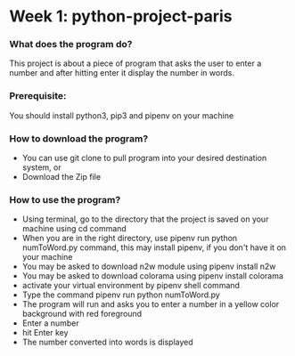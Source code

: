 <h1>Week 1: python-project-paris</h1>

<h3>What does the program do?</h3>
<p>This project is about a piece of program that asks the user to enter a number and after hitting enter it display the number in words.</p>

<h3>Prerequisite:</h3>
<p>You should install python3, pip3 and pipenv on your machine</p>

<h3>How to download the program?</h3>
<ul>
<li>You can use git clone to pull program into your desired destination system, or</li>
<li>Download the Zip file</li>
</ul>

<h3>How to use the program?</h3>
<ul>
<li>Using terminal, go to the directory that the project is saved on your machine using cd command</li>
<li>When you are in the right directory, use pipenv run python numToWord.py command, this may install pipenv, if you don't have it on your machine</li>
<li>You may be asked to download n2w module using pipenv install n2w</li>
<li>You may be asked to download colorama using pipenv install colorama </li>
<li>activate your virtual environment by pipenv shell command</li>
<li>Type the command pipenv run python numToWord.py</li>
<li>The program will run and asks you to enter a number in a yellow color background with red foreground</li>
<li>Enter a number</li>
<li>hit Enter key</li>
<li>The number converted into words is displayed</li>
</ul>
